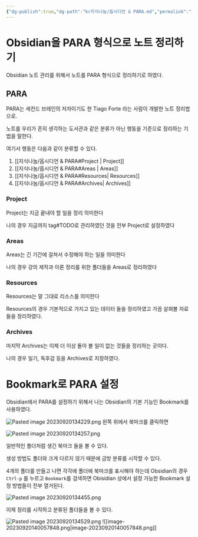 ```yaml
---
{"dg-publish":true,"dg-path":"kr지식나눔/옵시디언 & PARA.md","permalink":"/kr지식나눔/옵시디언 & PARA/","created":"2023-09-20"}
---
```


# Obsidian을 PARA 형식으로 노트 정리하기
Obsidian 노트 관리를 위해서 노트를 PARA 형식으로 정리하기로 하였다.

## PARA
PARA는 세컨드 브레인의 저자이기도 한 Tiago Forte 라는 사람이 개발한 노트 정리법으로.

노트를 우리가 흔히 생각하는 도서관과 같은 분류가 아닌 행동을 기준으로 정리하는 기법을 말한다.

여기서 행동은 다음과 같이 분류할 수 있다.

1. [[지식나눔/옵시디언 & PARA#Project \| Project]]
2. [[지식나눔/옵시디언 & PARA#Areas \| Areas]]
3. [[지식나눔/옵시디언 & PARA#Resources\| Resources]]
4. [[지식나눔/옵시디언 & PARA#Archives\| Archives]]


### Project

Project는 지금 끝내야 할 일을 정리 의미한다

나의 경우 지금까지 tag#TODO로 관리하였던 것을 전부 Project로 설정하였다
### Areas
Areas는 긴 기간에 걸쳐서 수정해야 하는 일을 의미한다

나의 경우 강의 제작과 이론 정리를 위한 폴더들을 Areas로 정리하였다
### Resources
Resources는 말 그대로 리소스를 의미한다

Resources의 경우 기본적으로 가지고 있는 데이터 들을 정리하였고 가끔 살펴볼 자료들을 정리하였다.
### Archives
마지막 Archives는 이제 더 이상 돌아 볼 일이 없는 것들을 정리하는 곳이다. 

나의 경우 일기, 독후감 등을 Archives로 지정하였다.

# Bookmark로 PARA 설정
Obsidian에서 PARA를 설정하기 위해서 나는 Obsidian의 기본 기능인 Bookmark를 사용하였다.

![Pasted image 20230920134229.png](/img/user/%EC%A7%80%EC%8B%9D%EB%82%98%EB%88%94/assets/%EC%98%B5%EC%8B%9C%EB%94%94%EC%96%B8%20&%20PARA/Pasted%20image%2020230920134229.png)
왼쪽 위에서 북마크를 클릭하면 

![Pasted image 20230920134257.png](/img/user/%EC%A7%80%EC%8B%9D%EB%82%98%EB%88%94/assets/%EC%98%B5%EC%8B%9C%EB%94%94%EC%96%B8%20&%20PARA/Pasted%20image%2020230920134257.png)

일반적인 폴더처럼 생긴 북마크 들을 볼 수 있다. 

생성 방법도 폴더와 크게 다르지 않기 때문에 금방 분류를 시작할 수 있다. 

4개의 폴더를 만들고 나면 각각에 폴더에 북마크를 표시해야 하는데 Obsidian의 경우 `Ctrl-p` 를 누르고 `Bookmark`를 검색하면 Obisidian 상에서 설정 가능한 Bookmark 설정 방법들이 전부 열거된다.

![Pasted image 20230920134455.png](/img/user/%EC%A7%80%EC%8B%9D%EB%82%98%EB%88%94/assets/%EC%98%B5%EC%8B%9C%EB%94%94%EC%96%B8%20&%20PARA/Pasted%20image%2020230920134455.png)

이제 정리를 시작하고 분류된 폴더들을 볼 수 있다.

![Pasted image 20230920134529.png](/img/user/%EC%A7%80%EC%8B%9D%EB%82%98%EB%88%94/assets/%EC%98%B5%EC%8B%9C%EB%94%94%EC%96%B8%20&%20PARA/Pasted%20image%2020230920134529.png)
![[image-20230920140057848.png\|image-20230920140057848.png]]